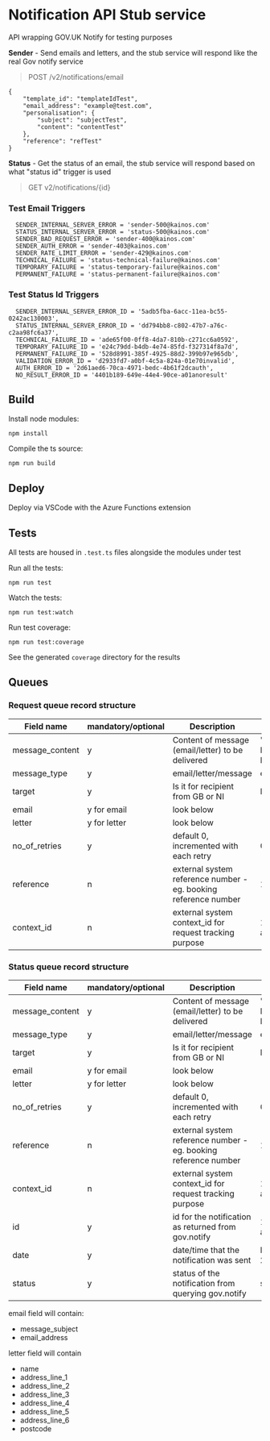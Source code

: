# Notification API Stub service

API wrapping GOV.UK Notify for testing purposes

**Sender** - Send emails and letters, and the stub service will respond like the real Gov notify service

>POST /v2/notifications/email
```
{
    "template_id": "templateIdTest",
    "email_address": "example@test.com",
    "personalisation": {
        "subject": "subjectTest",
        "content": "contentTest"
    },
    "reference": "refTest"
}
```


**Status** - Get the status of an email, the stub service will respond based on what "status id" trigger is used

>GET v2/notifications/{id}

### Test Email Triggers
```
  SENDER_INTERNAL_SERVER_ERROR = 'sender-500@kainos.com'
  STATUS_INTERNAL_SERVER_ERROR = 'status-500@kainos.com'
  SENDER_BAD_REQUEST_ERROR = 'sender-400@kainos.com'
  SENDER_AUTH_ERROR = 'sender-403@kainos.com'
  SENDER_RATE_LIMIT_ERROR = 'sender-429@kainos.com'
  TECHNICAL_FAILURE = 'status-technical-failure@kainos.com'
  TEMPORARY_FAILURE = 'status-temporary-failure@kainos.com'
  PERMANENT_FAILURE = 'status-permanent-failure@kainos.com'
```

### Test Status Id Triggers
```
  SENDER_INTERNAL_SERVER_ERROR_ID = '5adb5fba-6acc-11ea-bc55-0242ac130003',
  STATUS_INTERNAL_SERVER_ERROR_ID = 'dd794bb8-c802-47b7-a76c-c2aa98fc6a37',
  TECHNICAL_FAILURE_ID = 'ade65f00-0ff8-4da7-810b-c271cc6a0592',
  TEMPORARY_FAILURE_ID = 'e24c79dd-b4db-4e74-85fd-f327314f8a7d',
  PERMANENT_FAILURE_ID = '528d8991-385f-4925-88d2-399b97e965db',
  VALIDATION_ERROR_ID = 'd2933fd7-a0bf-4c5a-824a-01e70invalid',
  AUTH_ERROR_ID = '2d61aed6-70ca-4971-bedc-4b61f2dcauth',
  NO_RESULT_ERROR_ID = '4401b189-649e-44e4-90ce-a01anoresult'
```

## Build

Install node modules:
```
npm install
```

Compile the ts source:
```
npm run build
```

## Deploy

Deploy via VSCode with the Azure Functions extension

## Tests

All tests are housed in `.test.ts` files alongside the modules under test

Run all the tests:
```
npm run test
```

Watch the tests:
```
npm run test:watch
```

Run test coverage:
```
npm run test:coverage
```
See the generated `coverage` directory for the results

## Queues

### Request queue record structure
| Field name | mandatory/optional | Description | Example |
| ---------- | ------------------ | ----------- | ------- |
|message_content|y|Content of message (email/letter) to be delivered|"Dear Sir, Lorem ipsum. Regards DVSA"|
|message_type|y|email/letter/message|email/letter/sms|
|target|y|Is it for recipient from GB or NI|NI/GB|
| email | y for email | look below |  |
| letter | y for letter | look below |  |
|no_of_retries|y|default 0, incremented with each retry|0|
|reference|n|external system reference number - eg. booking reference number|1234567890|
|context_id|n|external system context_id for request tracking purpose|1234-5678-azq1-5tgb|

### Status queue record structure
| Field name | mandatory/optional | Description | Example |
| ---------- | ------------------ | ----------- | ------- |
|message_content|y|Content of message (email/letter) to be delivered|"Dear Sir, Lorem ipsum. Regards DVSA"|
|message_type|y|email/letter/message|email/letter/sms|
|target|y|Is it for recipient from GB or NI|NI/GB|
| email | y for email | look below |  |
| letter | y for letter | look below |  |
|no_of_retries|y|default 0, incremented with each retry|0|
|reference|n|external system reference number - eg. booking reference number|1234567890|
|context_id|n|external system context_id for request tracking purpose|1234-5678-azq1-5tgb|
|id|y|id for the notification as returned from gov.notify|1234-5678-azq1-5tgb|
|date|y|date/time that the notification was sent|Mon Mar 09 2020 13:54:11|
|status|y|status of the notification from querying gov.notify|sending|

email field will contain:
* message_subject
* email_address

letter field will contain
* name
* address_line_1
* address_line_2
* address_line_3
* address_line_4
* address_line_5
* address_line_6
* postcode

